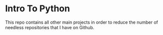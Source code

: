 # Intro To Python

This repo contains all other main projects in order to reduce the number of needless repositories that I have on Github.
